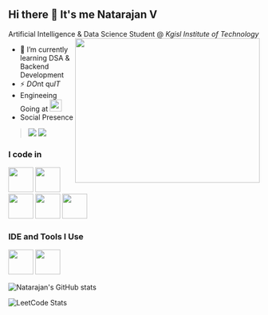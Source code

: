 ## Hi there 👋 It's me Natarajan V

Artificial Intelligence & Data Science Student @ *Kgisl Institute of Technology*
<img align="right" width="370" height="290" src="https://i.pinimg.com/originals/47/f0/34/47f0342cec72b800463bf003eac1257e.gif">
                                               
- 🌱 I’m currently learning DSA & Backend Development
- ⚡ *DO*nt qu*IT*
- Engineeing Going at [<img src="https://cdn.brandfetch.io/kgkite.ac.in/fallback/lettermark/theme/dark/h/256/w/256/icon?c=1bfwsmEH20zzEfSNTed" height="24">](https://www.kgkite.ac.in/)
- Social Presence
>   [<img src="https://img.shields.io/badge/LinkedIn-0077B5?style=for-the-badge&logo=linkedin&logoColor=white" />](https://www.linkedin.com/in/natarajan-v-a258a6314/)
>   [<img src="https://img.shields.io/badge/instagram-d62976?style=for-the-badge&logo=instagram&logoColor=white" />](https://www.instagram.com/nattusiva_2728/)

### I code in
<img height="50" width="50" src="https://img.icons8.com/color/48/000000/python.png" /> <img height="50" width="50" src="https://img.icons8.com/color/48/000000/c-programming.png" /> <img height="50" width="50" src="https://img.icons8.com/color/48/000000/html-5.png" /> <img height="50" width="50" src="https://img.icons8.com/color/48/000000/css3.png" /> <img height="50" width="50" src="https://img.icons8.com/color/48/000000/mysql-logo.png"/> 

### IDE and Tools I Use
<img height="50" width="50" src="https://img.icons8.com/color/48/000000/visual-studio-code-2019.png"/> <img height="50" width="50" src="https://img.icons8.com/color/50/000000/git.png"/>


![Natarajan's GitHub stats](https://github-readme-stats.vercel.app/api?username=nattu-s28&theme=dark&show_icons=true&&hide=issues,contribs)

![LeetCode Stats](https://leetcard.jacoblin.cool/Nattusiva?theme=dark&font=Original%20Surfer&ext=contest)
